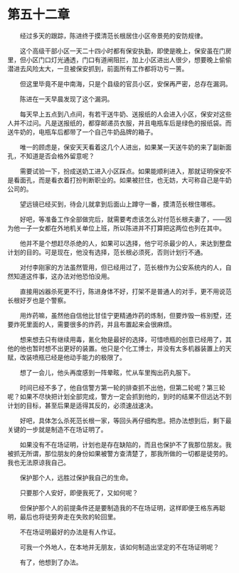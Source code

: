 #	第五十二章

　　经过多天的跟踪，陈进终于摸清范长根居住小区帝景苑的安防规律。

　　这个高级干部小区一天二十四小时都有保安执勤，即使是晚上，保安虽在门房里，但小区门口灯光通透，门口有道闸阻拦，加上小区进出人很少，想要晚上偷偷潜进去风险太大，一旦被保安抓到，前面所有工作都将功亏一篑。

　　但这里毕竟不是中南海，只是个县级的官员小区，安保再严密，总存在漏洞。

　　陈进在一天早晨发现了这个漏洞。

　　每天早上五点到八点间，有若干送牛奶、送报纸的人会进入小区，保安对这些人并不过问。凡是送报纸的，都穿邮递员衣服，并且电瓶车后是绿色的报纸袋。而送牛奶的，电瓶车后都带了一个自己牛奶品牌的箱子。

　　唯一的顾虑是，保安天天看着这几个人进出，如果某一天送牛奶的来了副新面孔，不知道是否会格外留意呢？

　　需要试验一下，扮成送奶工进入小区踩点。如果能顺利进入，那就证明保安不是看面孔，而是看衣着打扮判断职业的。如果被拦住，也无妨，大可称自己是牛奶公司的。

　　望远镜已经买到，待会儿就拿到后面山上蹲守一番，摸清范长根住哪栋。

　　好吧，等准备工作全部做完后，就需要考虑该怎么对付范长根夫妻了，——因为他一子一女都在外地机关单位上班，所以陈进并不打算把这两位也列在其中。

　　他并不是个想赶尽杀绝的人，如果可以选择，他宁可杀最少的人，来达到整盘计划的目的。可是现在，他没有选择，范长根必须死，否则计划行不通。

　　对付李刚家的方法虽然管用，但已经用过了，范长根作为公安系统内的人，自然知道这件事，这办法对他恐怕没用。

　　直接用凶器杀死更不行，陈进身体不好，打架不是普通人的对手，更不用说范长根好歹也是个警察。

　　用炸药嘛，虽然他自信他比甘佳宁更精通炸药的炼制，但要炸毁一栋别墅，还要炸死里面的人，需要很多的炸药，并且布置起来会很麻烦。

　　想来想去只有继续用毒，氰化物是最好的选择，可惜喷瓶的创意已经用了，其他的他也暂时想不出更好的装置。他只是个化工博士，并没有太多机器装置上的天赋，改装喷瓶已经是他动手能力的极限了。

　　想了一会儿，他头再度感到一阵晕眩，忙从车里掏出药丸服下。

　　时间已经不多了，他自信警方第一轮的排查抓不出他，但第二轮呢？第三轮呢？如果不尽快把计划全部完成，警方一定会抓到他的，到时的结果不但远达不到计划的目标，甚至后果是适得其反的，必须速战速决。

　　好吧，具体怎么杀死范长根一家，等回头再仔细构思。把办法想到后，剩下最关键的一步就是制造不在场证明了。

　　如果没有不在场证明，计划也是存在缺陷的，而且也保护不了我那位朋友。我被抓无所谓，那位朋友的身份如果被警方查清楚了，那我所做的一切都是徒劳的。我也无法原谅我自己。

　　保护那个人，远胜过保护我自己的生命。

　　只要那个人安好，即便我死了，又如何呢？

　　但保护那个人的前提条件还是要制造我的不在场证明，这样即便王格东再聪明，最后也将徒劳奔走在失败的轮回里。

　　不在场证明最好的办法是有人作证。

　　可我一个外地人，在本地并无朋友，该如何制造出坚定的不在场证明呢？

　　有了，他想到了办法。